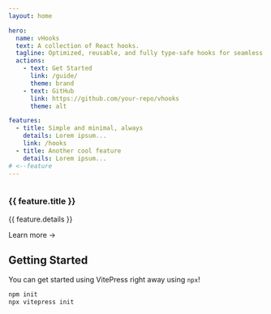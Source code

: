 ```yaml
---
layout: home

hero:
  name: vHooks
  text: A collection of React hooks.
  tagline: Optimized, reusable, and fully type-safe hooks for seamless React development.
  actions:
    - text: Get Started
      link: /guide/
      theme: brand
    - text: GitHub
      link: https://github.com/your-repo/vhooks
      theme: alt

features:
  - title: Simple and minimal, always
    details: Lorem ipsum...
    link: /hooks
  - title: Another cool feature
    details: Lorem ipsum...
# <--feature
---
```



<div class="c-container c-items">
  <div v-for="feature in $frontmatter.features" :key="feature.title" class="c-item">
    <h3>{{ feature.title }}</h3>
    <p>{{ feature.details }}</p>
    <a v-if="feature.link" :href="feature.link">Learn more →</a>
  </div>
</div>

<style scoped>
.c-container {
  margin: 0 auto;
  max-width: 1152px;
}
.c-items {
  display: flex;
  flex-wrap: wrap;
}
.c-item {
  border: 1px solid var(--vp-c-bg-soft);
  border-radius: 12px;
  background-color: var(--vp-c-bg-soft);
  transition: border-color 0.25s, background-color 0.25s;
  display: block;
}
</style>


## Getting Started

You can get started using VitePress right away using `npx`!

```sh
npm init
npx vitepress init
```
